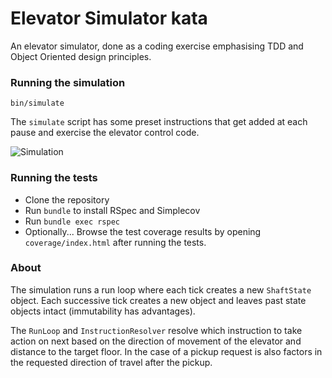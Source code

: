 # Elevator Simulator kata

An elevator simulator, done as a coding exercise emphasising TDD and Object Oriented design principles.

### Running the simulation

```
bin/simulate
```

The `simulate` script has some preset instructions that get added at each pause and exercise the
elevator control code.

![Simulation](https://dl.dropboxusercontent.com/u/12005105/elevator-sim.gif)

### Running the tests

- Clone the repository
- Run `bundle` to install RSpec and Simplecov
- Run `bundle exec rspec`
- Optionally... Browse the test coverage results by opening `coverage/index.html` after running the tests.

### About

The simulation runs a run loop where each tick creates a new `ShaftState` object.
Each successive tick creates a new object and leaves past state objects intact (immutability has advantages).

The `RunLoop` and `InstructionResolver` resolve which instruction to take action on next based on the direction of
movement of the elevator and distance to the target floor. In the case of a pickup request is also factors in the
requested direction of travel after the pickup.
